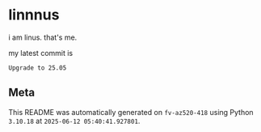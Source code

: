 # linnnus

i am linus. that's me.

my latest commit is

```
Upgrade to 25.05
```

## Meta

This README was automatically generated on `fv-az520-418` using Python
`3.10.18` at `2025-06-12 05:40:41.927801`.
